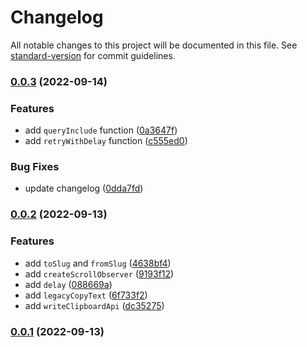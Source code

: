 # Changelog

All notable changes to this project will be documented in this file. See [standard-version](https://github.com/conventional-changelog/standard-version) for commit guidelines.

### [0.0.3](https://github.com/achareh-co/achar/compare/v0.0.2...v0.0.3) (2022-09-14)


### Features

* add `queryInclude` function ([0a3647f](https://github.com/achareh-co/achar/commit/0a3647fea3cb28a8041fa0c80cd9e598e1226274))
* add `retryWithDelay` function ([c555ed0](https://github.com/achareh-co/achar/commit/c555ed0d34430d478528e28e27afeff16acc5fcf))


### Bug Fixes

* update changelog ([0dda7fd](https://github.com/achareh-co/achar/commit/0dda7fd94dbe6ca6d1ff9522cd1d90759f152256))

### [0.0.2](https://github.com/achareh-co/achar/releases/tag/v0.0.2) (2022-09-13)


### Features

* add `toSlug` and `fromSlug` ([4638bf4](https://github.com/achareh-co/achar/commit/4638bf4b5d9b40b155e199ad125dd2a36437da9d))
* add `createScrollObserver` ([9193f12](https://github.com/achareh-co/achar/commit/9193f12e99c5e69289635e2ca0a8c03b4aa2578d))
* add `delay` ([088669a](https://github.com/achareh-co/achar/commit/088669a352090db3a8ba7255ec3c4b35dabc6f9f))
* add `legacyCopyText` ([6f733f2](https://github.com/achareh-co/achar/commit/6f733f29b3e45399a061eb1177878f65a4a78905))
* add `writeClipboardApi` ([dc35275](https://github.com/achareh-co/achar/commit/dc352751f234479f935411b31c790146737473dc))


### [0.0.1](https://github.com/achareh-co/achar/releases/tag/v0.0.1) (2022-09-13)
